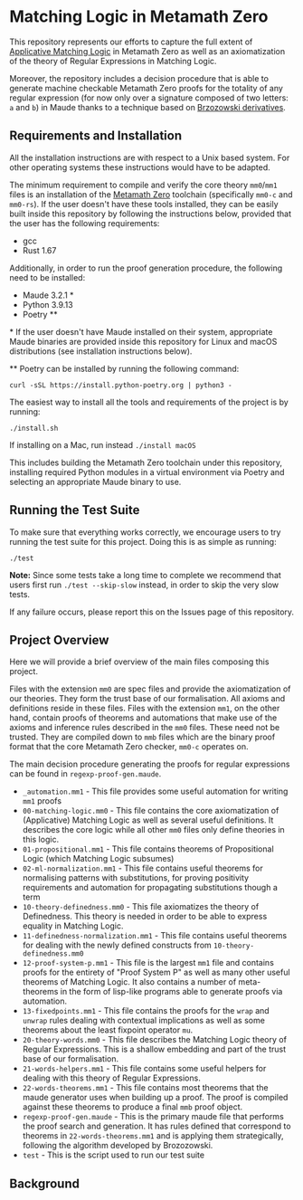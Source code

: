 # Matching Logic in Metamath Zero

This repository represents our efforts to capture the full extent of [Applicative Matching Logic](https://fsl.cs.illinois.edu/publications/chen-rosu-2019-trb.html) in Metamath Zero as well as an axiomatization of the theory of Regular Expressions in Matching Logic.

Moreover, the repository includes a decision procedure that is able to generate machine checkable Metamath Zero proofs for the totality of any regular expression (for now only over a signature composed of two letters: `a` and `b`) in Maude thanks to a technique based on [Brzozowski derivatives](https://dl.acm.org/doi/10.1145/321239.321249).

## Requirements and Installation

All the installation instructions are with respect to a Unix based system. For other operating systems these instructions would have to be adapted.

The minimum requirement to compile and verify the core theory `mm0`/`mm1` files is an installation of the [Metamath Zero](https://github.com/digama0/mm0) toolchain (specifically `mm0-c` and `mm0-rs`). If the user doesn't have these tools installed, they can be easily built inside this repository by following the instructions below, provided that the user has the following requirements:
* gcc
* Rust 1.67

Additionally, in order to run the proof generation procedure, the following need to be installed:
* Maude 3.2.1 \*
* Python 3.9.13
* Poetry \*\*

\* If the user doesn't have Maude installed on their system, appropriate Maude binaries are provided inside this repository for Linux and macOS distributions (see installation instructions below).

\*\* Poetry can be installed by running the following command:
```
curl -sSL https://install.python-poetry.org | python3 -
```

The easiest way to install all the tools and requirements of the project is by running:
```
./install.sh
```
If installing on a Mac, run instead `./install macOS`

This includes building the Metamath Zero toolchain under this repository, installing required Python modules in a virtual environment via Poetry and selecting an appropriate Maude binary to use.

## Running the Test Suite

To make sure that everything works correctly, we encourage users to try running the test suite for this project. Doing this is as simple as running:
```
./test
```

**Note:** Since some tests take a long time to complete we recommend that users first run `./test --skip-slow` instead, in order to skip the very slow tests.

If any failure occurs, please report this on the Issues page of this repository.

## Project Overview

Here we will provide a brief overview of the main files composing this project.

Files with the extension `mm0` are spec files and provide the axiomatization of our theories. They form the trust base of our formalisation. All axioms and definitions reside in these files. Files with the extension `mm1`, on the other hand, contain proofs of theorems and automations that make use of the axioms and inference rules described in the `mm0` files. These need not be trusted. They are compiled down to `mmb` files which are the binary proof format that the core Metamath Zero checker, `mm0-c` operates on.

The main decision procedure generating the proofs for regular expressions can be found in `regexp-proof-gen.maude`.

* `_automation.mm1` - This file provides some useful automation for writing `mm1` proofs
* `00-matching-logic.mm0` - This file contains the core axiomatization of (Applicative) Matching Logic as well as several useful definitions. It describes the core logic while all other `mm0` files only define theories in this logic.
* `01-propositional.mm1` - This file contains theorems of Propositional Logic (which Matching Logic subsumes)
* `02-ml-normalization.mm1` - This file contains useful theorems for normalising patterns with substitutions, for proving positivity requirements and automation for propagating substitutions though a term
* `10-theory-definedness.mm0` - This file axiomatizes the theory of Definedness. This theory is needed in order to be able to express equality in Matching Logic.
* `11-definedness-normalization.mm1` - This file contains useful theorems for dealing with the newly defined constructs from `10-theory-definedness.mm0`
* `12-proof-system-p.mm1` - This file is the largest `mm1` file and contains proofs for the entirety of "Proof System P" as well as many other useful theorems of Matching Logic. It also contains a number of meta-theorems in the form of lisp-like programs able to generate proofs via automation.
* `13-fixedpoints.mm1` - This file contains the proofs for the `wrap` and `unwrap` rules dealing with contextual implications as well as some theorems about the least fixpoint operator `mu`.
* `20-theory-words.mm0` - This file describes the Matching Logic theory of Regular Expressions. This is a shallow embedding and part of the trust base of our formalisation.
* `21-words-helpers.mm1` - This file contains some useful helpers for dealing with this theory of Regular Expressions.
* `22-words-theorems.mm1` - This file contains most theorems that the maude generator uses when building up a proof. The proof is compiled against these theorems to produce a final `mmb` proof object.
* `regexp-proof-gen.maude` - This is the primary maude file that performs the proof search and generation. It has rules defined that correspond to theorems in `22-words-theorems.mm1` and is applying them strategically, following the algorithm developed by Brozozowski.
* `test` - This is the script used to run our test suite

## Background

